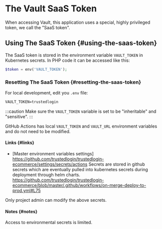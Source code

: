 # The Vault SaaS Token

When accessing Vault, this application uses a special, highly privileged token, we call the "SaaS token".

## Using The SaaS Token {#using-the-saas-token}

The SaaS token is stored in the environment variable `VAULT_TOKEN` in Kubernetes secrets. In PHP code it can be accessed like this:

```php
$token = env('VAULT_TOKEN');
```

### Resetting The SaaS Token {#resetting-the-saas-token}

For local development, edit you `.env` file:

```txt
VAULT_TOKEN=trustedlogin
```

:::caution
Make sure the `VAULT_TOKEN` variable is set to be "inheritable" and "sensitive".
:::

GitHub Actions has local `VAULT_TOKEN` and `VAULT_URL` environment variables and do not need to be modified.

#### Links {#links}

* [Master environment variables settings]
https://github.com/trustedlogin/trustedlogin-ecommerce/settings/secrets/actions
Secrets are stored in github secrets which are eventually pulled into kubernetes secrets during deployment through helm charts.
https://github.com/trustedlogin/trustedlogin-ecommerce/blob/master/.github/workflows/on-merge-deploy-to-prod.yml#L75

Only project admin can modify the above secrets.

#### Notes {#notes}

Access to environmental secrets is limited.
